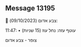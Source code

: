 ## Message 13195

🔴 צבע אדום (09/10/2023):

11:47:
• עוטף עזה: נחל עוז (15 שניות)

צופר - צבע אדום

